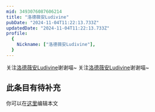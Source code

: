 ```yaml
---
mid: 3493076087606214
title: "洛德薇安Ludivine"
pubDate: "2024-11-04T11:22:13.733Z"
updatedDate: "2024-11-04T11:22:13.733Z"
profile:
  {
    Nickname: ["洛德薇安Ludivine"],
  }
---
```


关注[洛德薇安Ludivine](https://space.bilibili.com/3493076087606214)谢谢喵~ 关注[洛德薇安Ludivine](https://space.bilibili.com/3493076087606214)谢谢喵~

## 此条目有待补充
你可以在[这里](https://github.com/Yuhanawa/VTuber.ICU/edit/master/src/content/v/洛德薇安Ludivine/index.md)编辑本文
